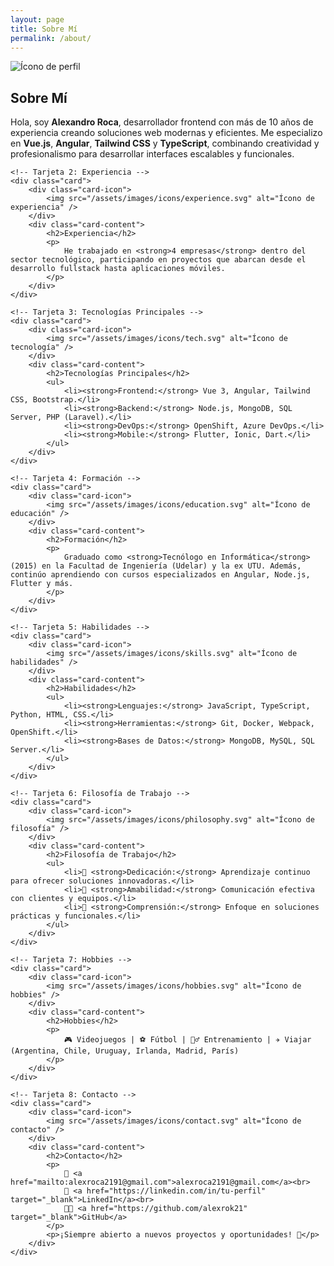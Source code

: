 ```yaml
---
layout: page
title: Sobre Mí
permalink: /about/
---
```


<div class="about-container">
    <!-- Tarjeta 1: Presentación -->
    <div class="card">
        <div class="card-icon">
            <img src="/assets/images/icons/profile.svg" alt="Ícono de perfil" />
        </div>
        <div class="card-content">
            <h2>Sobre Mí</h2>
            <p>
                Hola, soy <strong>Alexandro Roca</strong>, desarrollador frontend con más de 10 años de experiencia creando soluciones web modernas y eficientes. Me especializo en <strong>Vue.js</strong>, <strong>Angular</strong>, <strong>Tailwind CSS</strong> y <strong>TypeScript</strong>, combinando creatividad y profesionalismo para desarrollar interfaces escalables y funcionales.
            </p>
        </div>
    </div>

    <!-- Tarjeta 2: Experiencia -->
    <div class="card">
        <div class="card-icon">
            <img src="/assets/images/icons/experience.svg" alt="Ícono de experiencia" />
        </div>
        <div class="card-content">
            <h2>Experiencia</h2>
            <p>
                He trabajado en <strong>4 empresas</strong> dentro del sector tecnológico, participando en proyectos que abarcan desde el desarrollo fullstack hasta aplicaciones móviles.
            </p>
        </div>
    </div>

    <!-- Tarjeta 3: Tecnologías Principales -->
    <div class="card">
        <div class="card-icon">
            <img src="/assets/images/icons/tech.svg" alt="Ícono de tecnología" />
        </div>
        <div class="card-content">
            <h2>Tecnologías Principales</h2>
            <ul>
                <li><strong>Frontend:</strong> Vue 3, Angular, Tailwind CSS, Bootstrap.</li>
                <li><strong>Backend:</strong> Node.js, MongoDB, SQL Server, PHP (Laravel).</li>
                <li><strong>DevOps:</strong> OpenShift, Azure DevOps.</li>
                <li><strong>Mobile:</strong> Flutter, Ionic, Dart.</li>
            </ul>
        </div>
    </div>

    <!-- Tarjeta 4: Formación -->
    <div class="card">
        <div class="card-icon">
            <img src="/assets/images/icons/education.svg" alt="Ícono de educación" />
        </div>
        <div class="card-content">
            <h2>Formación</h2>
            <p>
                Graduado como <strong>Tecnólogo en Informática</strong> (2015) en la Facultad de Ingeniería (Udelar) y la ex UTU. Además, continúo aprendiendo con cursos especializados en Angular, Node.js, Flutter y más.
            </p>
        </div>
    </div>

    <!-- Tarjeta 5: Habilidades -->
    <div class="card">
        <div class="card-icon">
            <img src="/assets/images/icons/skills.svg" alt="Ícono de habilidades" />
        </div>
        <div class="card-content">
            <h2>Habilidades</h2>
            <ul>
                <li><strong>Lenguajes:</strong> JavaScript, TypeScript, Python, HTML, CSS.</li>
                <li><strong>Herramientas:</strong> Git, Docker, Webpack, OpenShift.</li>
                <li><strong>Bases de Datos:</strong> MongoDB, MySQL, SQL Server.</li>
            </ul>
        </div>
    </div>

    <!-- Tarjeta 6: Filosofía de Trabajo -->
    <div class="card">
        <div class="card-icon">
            <img src="/assets/images/icons/philosophy.svg" alt="Ícono de filosofía" />
        </div>
        <div class="card-content">
            <h2>Filosofía de Trabajo</h2>
            <ul>
                <li>🔹 <strong>Dedicación:</strong> Aprendizaje continuo para ofrecer soluciones innovadoras.</li>
                <li>🔹 <strong>Amabilidad:</strong> Comunicación efectiva con clientes y equipos.</li>
                <li>🔹 <strong>Comprensión:</strong> Enfoque en soluciones prácticas y funcionales.</li>
            </ul>
        </div>
    </div>

    <!-- Tarjeta 7: Hobbies -->
    <div class="card">
        <div class="card-icon">
            <img src="/assets/images/icons/hobbies.svg" alt="Ícono de hobbies" />
        </div>
        <div class="card-content">
            <h2>Hobbies</h2>
            <p>
                🎮 Videojuegos | ⚽ Fútbol | 🏋️‍♂️ Entrenamiento | ✈️ Viajar (Argentina, Chile, Uruguay, Irlanda, Madrid, París)
            </p>
        </div>
    </div>

    <!-- Tarjeta 8: Contacto -->
    <div class="card">
        <div class="card-icon">
            <img src="/assets/images/icons/contact.svg" alt="Ícono de contacto" />
        </div>
        <div class="card-content">
            <h2>Contacto</h2>
            <p>
                📧 <a href="mailto:alexroca2191@gmail.com">alexroca2191@gmail.com</a><br>
                💼 <a href="https://linkedin.com/in/tu-perfil" target="_blank">LinkedIn</a><br>
                👨‍💻 <a href="https://github.com/alexrok21" target="_blank">GitHub</a>
            </p>
            <p>¡Siempre abierto a nuevos proyectos y oportunidades! 🚀</p>
        </div>
    </div>
</div>